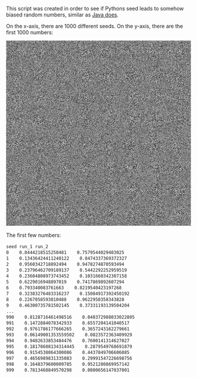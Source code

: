 This script was created in order to see if Pythons seed leads to somehow biased
random numbers, similar as [Java
does](https://stackoverflow.com/q/12282628/562769).

On the x-axis, there are 1000 different seeds. On the y-axis, there are the first
1000 numbers:

![](1000-random-numbers.png)

The first few numbers:

```
seed run_1 run_2
0    0.8444218515250481    0.7579544029403025
1    0.13436424411240122    0.8474337369372327
2    0.9560342718892494    0.9478274870593494
3    0.23796462709189137    0.5442292252959519
4    0.23604808973743452    0.1031660342307158
5    0.6229016948897019    0.7417869892607294
6    0.793340083761663    0.8219540423197268
7    0.32383276483316237    0.15084917392450192
8    0.2267058593810488    0.9622950358343828
9    0.46300735781502145    0.37331193139504204
...
990    0.8128716461498516    0.040372988033022805
991    0.1472884078342933    0.6557204141040517
992    0.9761786177666265    0.3657243162279661
993    0.06149001353559502    0.0823572363409929
994    0.9482633853484476    0.7600141314627027
995    0.18178608134314445    0.2879549768691879
996    0.9154538064300086    0.4437849706606085
997    0.4656989831335083    0.29991547226698756
998    0.1648379600009785    0.9521280869957142
999    0.7813468849570298    0.0800656147037001
```